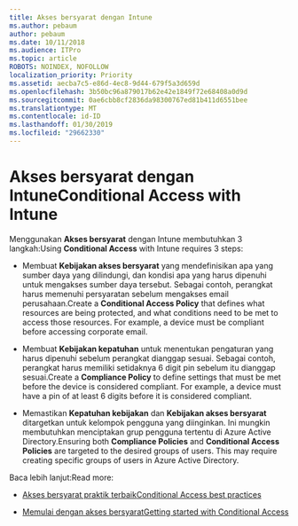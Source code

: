 ```yaml
---
title: Akses bersyarat dengan Intune
ms.author: pebaum
author: pebaum
ms.date: 10/11/2018
ms.audience: ITPro
ms.topic: article
ROBOTS: NOINDEX, NOFOLLOW
localization_priority: Priority
ms.assetid: aecba7c5-e86d-4ec8-9d44-679f5a3d659d
ms.openlocfilehash: 3b50bc96a879017b62e42e1849f72e68408a0d9d
ms.sourcegitcommit: 0ae6cbb8cf2836da98300767ed81b411d6551bee
ms.translationtype: MT
ms.contentlocale: id-ID
ms.lasthandoff: 01/30/2019
ms.locfileid: "29662330"
---
```

# <a name="conditional-access-with-intune"></a><span data-ttu-id="260c0-102">Akses bersyarat dengan Intune</span><span class="sxs-lookup"><span data-stu-id="260c0-102">Conditional Access with Intune</span></span>

<span data-ttu-id="260c0-103">Menggunakan **Akses bersyarat** dengan Intune membutuhkan 3 langkah:</span><span class="sxs-lookup"><span data-stu-id="260c0-103">Using **Conditional Access** with Intune requires 3 steps:</span></span> 
  
- <span data-ttu-id="260c0-p101">Membuat **Kebijakan akses bersyarat** yang mendefinisikan apa yang sumber daya yang dilindungi, dan kondisi apa yang harus dipenuhi untuk mengakses sumber daya tersebut. Sebagai contoh, perangkat harus memenuhi persyaratan sebelum mengakses email perusahaan.</span><span class="sxs-lookup"><span data-stu-id="260c0-p101">Create a **Conditional Access Policy** that defines what resources are being protected, and what conditions need to be met to access those resources. For example, a device must be compliant before accessing corporate email.</span></span> 
    
- <span data-ttu-id="260c0-p102">Membuat **Kebijakan kepatuhan** untuk menentukan pengaturan yang harus dipenuhi sebelum perangkat dianggap sesuai. Sebagai contoh, perangkat harus memiliki setidaknya 6 digit pin sebelum itu dianggap sesuai.</span><span class="sxs-lookup"><span data-stu-id="260c0-p102">Create a **Compliance Policy** to define settings that must be met before the device is considered compliant. For example, a device must have a pin of at least 6 digits before it is considered compliant.</span></span> 
    
- <span data-ttu-id="260c0-p103">Memastikan **Kepatuhan kebijakan** dan **Kebijakan akses bersyarat** ditargetkan untuk kelompok pengguna yang diinginkan. Ini mungkin membutuhkan menciptakan grup pengguna tertentu di Azure Active Directory.</span><span class="sxs-lookup"><span data-stu-id="260c0-p103">Ensuring both **Compliance Policies** and **Conditional Access Policies** are targeted to the desired groups of users. This may require creating specific groups of users in Azure Active Directory.</span></span> 
    
<span data-ttu-id="260c0-110">Baca lebih lanjut:</span><span class="sxs-lookup"><span data-stu-id="260c0-110">Read more:</span></span>
  
- [<span data-ttu-id="260c0-111">Akses bersyarat praktik terbaik</span><span class="sxs-lookup"><span data-stu-id="260c0-111">Conditional Access best practices</span></span>](https://docs.microsoft.com/azure/active-directory/conditional-access/best-practices)
    
- [<span data-ttu-id="260c0-112">Memulai dengan akses bersyarat</span><span class="sxs-lookup"><span data-stu-id="260c0-112">Getting started with Conditional Access </span></span>](https://docs.microsoft.com/azure/active-directory/active-directory-conditional-access-azure-portal-get-started)
    

